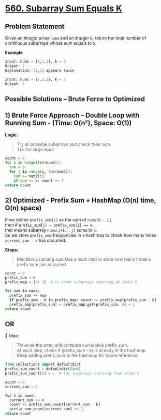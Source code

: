 # [560. Subarray Sum Equals K](https://leetcode.com/problems/subarray-sum-equals-k/description/)

## Problem Statement
Given an integer array `nums` and an integer `k`, return the total number of continuous subarrays whose sum equals to `k`.  

**Example**
```python
Input: nums = [1,1,1], k = 2
Output: 2
Explanation: [1,1] appears twice
```
```python
Input: nums = [1,2,3], k = 3
Output: 2
```
## Possible Solutions – Brute Force to Optimized
## 1) Brute Force Approach – Double Loop with Running Sum - (Time: O(n²), Space: O(1))  
**Logic:**
> Try all possible subarrays and check their sum.  
> TLE for large input

```python
count = 0
for i in range(len(nums)):
  sum = 0
  for j in range(i, len(nums)):
    sum += nums[j]
    if sum == k: count += 1
return count
```

## 2) Optimized - Prefix Sum + HashMap (O(n) time, O(n) space)  
If we define `prefix_sum[i]` as the sum of `nums[0...i]`,  
then if `prefix_sum[j] - prefix_sum[i] == k`,  
that means subarray `nums[i+1...j]` sums to `k`.  
So we store `prefix_sum` frequencies in a hashmap to check how many times `current_sum - k` has occurred.  

**Steps:**  
> Maintain a running sum
> Use a hash map to store how many times a prefix sum has occurred

```python
count = 0
prefix_sum = 0
prefix_map = {0: 1}  # to count subarrays starting at index 0

for num in nums:
  prefix_sum += num
  if prefix_sum - k in prefix_map: count += prefix_map[prefix_sum - k]
  prefix_map[prefix_sum] = prefix_map.get(prefix_sum, 0) + 1
return count
```

## OR
🧠 Idea:  
> Traverse the array and compute cumulative prefix_sum.  
> At each step, check if (prefix_sum - k) is already in the hashmap.  
> Keep adding prefix_sum to the hashmap for future reference.  

```python
from collections import defaultdict
prefix_sum_count = defaultdict(int)
prefix_sum_count[0] = 1  # for subarrays starting from index 0

count = 0
current_sum = 0

for n in nums:
  current_sum += n
  count += prefix_sum_count[current_sum - k]
  prefix_sum_count[current_sum] += 1
return count
```

